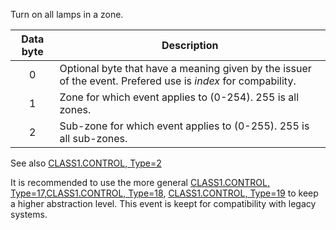 Turn on all lamps in a zone.

 | Data byte | Description                                                        | 
 | :---------: | -----------                                                        | 
 | 0         |	Optional byte that have a meaning given by the issuer of the event. Prefered use is _index_ for compability.| 
 | 1         | Zone for which event applies to (0-254). 255 is all zones.         | 
 | 2         | Sub-zone for which event applies to (0-255). 255 is all sub-zones. | 

See also [CLASS1.CONTROL, Type=2](./class1.control.md#type2)

It is recommended to use the more general [CLASS1.CONTROL, Type=17](./class1.control.md#type41),[CLASS1.CONTROL, Type=18](./class1.control.md#type18), [CLASS1.CONTROL, Type=19](./class1.control.md#type19) to keep a higher abstraction level. This event is keept for compatibility with legacy systems.
